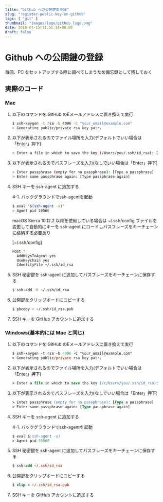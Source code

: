 ```yaml
---
title: "Github への公開鍵の登録"
slug: "register-public-key-on-github"
tags: [ "git" ]
thumbnail: "images/logo/github_logo.png"
date: 2019-04-15T11:51:14+09:00
draft: false
---
```


# Github への公開鍵の登録

毎回、PC をセットアップする際に調べてしまうため備忘録として残しておく

## 実際のコード

### Mac

1. 以下のコマンドを GitHub のEメールアドレスに置き換えて実行

    ```bash
    $ ssh-keygen -t rsa -b 4096 -C "your_email@example.com"
    > Generating public/private rsa key pair.
    ```

2. 以下が表示されるのでファイル場所を入力(デフォルトでいい場合は「Enter」押下)

    ```bash
   > Enter a file in which to save the key (/Users/you/.ssh/id_rsa): [Press enter]
   ```

3. 以下が表示されるのでパスフレーズを入力(なしでいい場合は「Enter」押下)

    ```bash
    > Enter passphrase (empty for no passphrase): [Type a passphrase]
    > Enter same passphrase again: [Type passphrase again]
   ```

4. SSH キーを ssh-agent に追加する

    4-1. バックグラウンドでssh-agentを起動

    ```bash
    $ eval "$(ssh-agent -s)"
    > Agent pid 59566
    ```

    macOS Sierra 10.12.2 以降を使用している場合は ~/.ssh/config ファイルを変更して自動的にキーを ssh-agent にロードしパスフレーズをキーチェーンに格納する必要あり

    [~/.ssh/config]

    ```bash
    Host *
      AddKeysToAgent yes
      UseKeychain yes
      IdentityFile ~/.ssh/id_rsa
    ```

5. SSH 秘密鍵を ssh-agent に追加してパスフレーズをキーチェーンに保存する

    ```bash
    $ ssh-add -K ~/.ssh/id_rsa
    ```

6. 公開鍵をクリップボードにコピーする

    ```bash
    $ pbcopy < ~/.ssh/id_rsa.pub
    ```

7. SSH キーを GitHub アカウントに追加する

### Windows(基本的には Mac と同じ)

1. 以下のコマンドを GitHub のEメールアドレスに置き換えて実行

    ```ps
    $ ssh-keygen -t rsa -b 4096 -C "your_email@example.com"
    > Generating public/private rsa key pair.
    ```

2. 以下が表示されるのでファイル場所を入力(デフォルトでいい場合は「Enter」押下)

    ```ps
   > Enter a file in which to save the key (/c/Users/you/.ssh/id_rsa):[Press enter]
   ```

3. 以下が表示されるのでパスフレーズを入力(なしでいい場合は「Enter」押下)

    ```ps
    > Enter passphrase (empty for no passphrase): [Type a passphrase]
    > Enter same passphrase again: [Type passphrase again]
    ```

4. SSH キーを ssh-agent に追加する

    4-1. バックグラウンドでssh-agentを起動

    ```ps
    $ eval $(ssh-agent -s)
    > Agent pid 59566
    ```

5. SSH 秘密鍵を ssh-agent に追加してパスフレーズをキーチェーンに保存する

    ```ps
    $ ssh-add ~/.ssh/id_rsa
    ```

6. 公開鍵をクリップボードにコピーする

    ```ps
    $ clip < ~/.ssh/id_rsa.pub
    ```

7. SSH キーを GitHub アカウントに追加する

